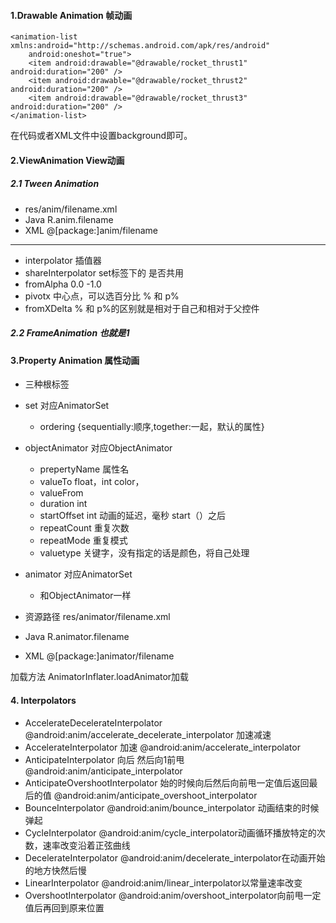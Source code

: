 #### 1.Drawable Animation 帧动画
```
<animation-list xmlns:android="http://schemas.android.com/apk/res/android"
    android:oneshot="true">
    <item android:drawable="@drawable/rocket_thrust1" android:duration="200" />
    <item android:drawable="@drawable/rocket_thrust2" android:duration="200" />
    <item android:drawable="@drawable/rocket_thrust3" android:duration="200" />
</animation-list>
```
在代码或者XML文件中设置background即可。

#### 2.ViewAnimation View动画

##### 2.1 Tween Animation
* res/anim/filename.xml
* Java R.anim.filename
* XML @[package:]anim/filename
_ _ _
- interpolator 插值器
- shareInterpolator set标签下的 是否共用
- fromAlpha 0.0 -1.0
- pivotx 中心点，可以选百分比 % 和 p%
- fromXDelta % 和 p%的区别就是相对于自己和相对于父控件


##### 2.2 FrameAnimation 也就是1
#### 3.Property Animation 属性动画
* 三种根标签
 * set 对应AnimatorSet
  	- ordering {sequentially:顺序,together:一起，默认的属性}  
 * objectAnimator  对应ObjectAnimator
 	- prepertyName 属性名
 	- valueTo float，int  color，
 	- valueFrom
 	- duration int
 	- startOffset int 动画的延迟，毫秒 start（）之后
 	- repeatCount 重复次数
 	- repeatMode 重复模式
 	- valuetype 关键字，没有指定的话是颜色，将自己处理
 * animator  对应AnimatorSet
    - 和ObjectAnimator一样

* 资源路径 res/animator/filename.xml
* Java R.animator.filename
* XML @[package:]animator/filename

加载方法
AnimatorInflater.loadAnimator加载



#### 4. Interpolators
* AccelerateDecelerateInterpolator	@android:anim/accelerate_decelerate_interpolator 加速减速
* AccelerateInterpolator 加速	@android:anim/accelerate_interpolator
* AnticipateInterpolator 向后 然后向1前甩	@android:anim/anticipate_interpolator 
* AnticipateOvershootInterpolator 始的时候向后然后向前甩一定值后返回最后的值	@android:anim/anticipate_overshoot_interpolator
* BounceInterpolator	@android:anim/bounce_interpolator 动画结束的时候弹起
* CycleInterpolator	@android:anim/cycle_interpolator动画循环播放特定的次数，速率改变沿着正弦曲线
* DecelerateInterpolator	@android:anim/decelerate_interpolator在动画开始的地方快然后慢
* LinearInterpolator	@android:anim/linear_interpolator以常量速率改变
* OvershootInterpolator	@android:anim/overshoot_interpolator向前甩一定值后再回到原来位置
